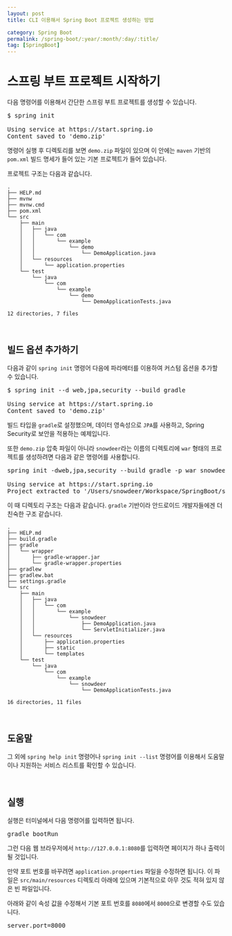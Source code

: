 ```yaml
---
layout: post
title: CLI 이용해서 Spring Boot 프로젝트 생성하는 방법

category: Spring Boot
permalink: /spring-boot/:year/:month/:day/:title/
tag: [SpringBoot]
---
```


# 스프링 부트 프로젝트 시작하기

다음 명령어를 이용해서 간단한 스프링 부트 프로젝트를 생성할 수 있습니다.

<pre class="prettyprint">
$ spring init

Using service at https://start.spring.io
Content saved to 'demo.zip'
</pre>

명령어 실행 후 디렉토리를 보면 `demo.zip` 파일이 있으며 이 안에는 `maven` 기반의 `pom.xml` 빌드 명세가 들어 있는 
기본 프로젝트가 들어 있습니다.

프로젝트 구조는 다음과 같습니다.

~~~
.
├── HELP.md
├── mvnw
├── mvnw.cmd
├── pom.xml
└── src
    ├── main
    │   ├── java
    │   │   └── com
    │   │       └── example
    │   │           └── demo
    │   │               └── DemoApplication.java
    │   └── resources
    │       └── application.properties
    └── test
        └── java
            └── com
                └── example
                    └── demo
                        └── DemoApplicationTests.java

12 directories, 7 files
~~~

<br>

## 빌드 옵션 추가하기

다음과 같이 `spring init` 명령어 다음에 파라메터를 이용하여 커스텀 옵션을 추가할 수 있습니다.

<pre class="prettyprint">
$ spring init --d web,jpa,security --build gradle

Using service at https://start.spring.io
Content saved to 'demo.zip'
</pre>

빌드 타입을 `gradle`로 설정했으며, 데이터 영속성으로 `JPA`를 사용하고, Spring Security로 보안을 적용하는 예제입니다.

또한 `demo.zip` 압축 파일이 아니라 `snowdeer`라는 이름의 디렉토리에 `war` 형태의 프로젝트를 생성하려면 다음과 같은 명령어를 사용합니다.

<pre class="prettyprint">
spring init -dweb,jpa,security --build gradle -p war snowdeer

Using service at https://start.spring.io
Project extracted to '/Users/snowdeer/Workspace/SpringBoot/snowdeer'
</pre>

이 때 디렉토리 구조는 다음과 같습니다. `gradle` 기반이라 안드로이드 개발자들에겐 더 친숙한 구조 같습니다.

~~~
.
├── HELP.md
├── build.gradle
├── gradle
│   └── wrapper
│       ├── gradle-wrapper.jar
│       └── gradle-wrapper.properties
├── gradlew
├── gradlew.bat
├── settings.gradle
└── src
    ├── main
    │   ├── java
    │   │   └── com
    │   │       └── example
    │   │           └── snowdeer
    │   │               ├── DemoApplication.java
    │   │               └── ServletInitializer.java
    │   └── resources
    │       ├── application.properties
    │       ├── static
    │       └── templates
    └── test
        └── java
            └── com
                └── example
                    └── snowdeer
                        └── DemoApplicationTests.java

16 directories, 11 files
~~~

<br>

## 도움말

그 외에 `spring help init` 명령어나 `spring init --list` 명령어를 이용해서 도움말이나 지원하는 서비스 리스트를 확인할 수 있습니다.

<br>

## 실행

실행은 터미널에서 다음 명령어를 입력하면 됩니다.

<pre class="prettyprint">
gradle bootRun
</pre>

그런 다음 웹 브라우저에서 `http://127.0.0.1:8080`를 입력하면 페이지가 하나 출력이 될 것입니다.

만약 포트 번호를 바꾸려면 `application.properties` 파일을 수정하면 됩니다. 
이 파일은 `src/main/resources` 디렉토리 아래에 있으며 기본적으로 아무 것도 적혀 있지 않은 
빈 파일입니다.

아래와 같이 속성 값을 수정해서 기본 포트 번호를 `8080`에서 `8000`으로 변경할 수도 있습니다.

<pre class="prettyprint">
server.port=8000
</pre>
